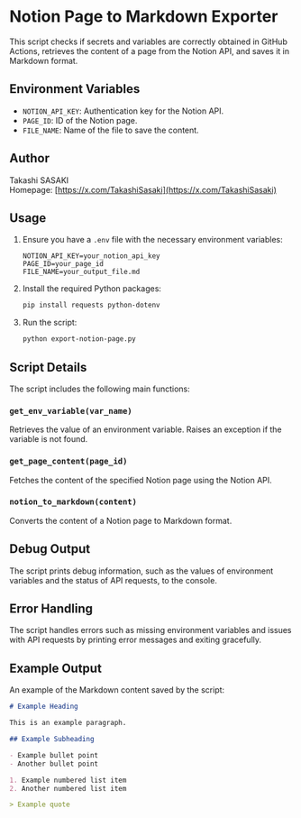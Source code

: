 # Notion Page to Markdown Exporter

This script checks if secrets and variables are correctly obtained in GitHub Actions, retrieves the content of a page from the Notion API, and saves it in Markdown format.

## Environment Variables

- `NOTION_API_KEY`: Authentication key for the Notion API.
- `PAGE_ID`: ID of the Notion page.
- `FILE_NAME`: Name of the file to save the content.

## Author

Takashi SASAKI  
Homepage: [https://x.com/TakashiSasaki](https://x.com/TakashiSasaki)

## Usage

1. Ensure you have a `.env` file with the necessary environment variables:

    ```plaintext
    NOTION_API_KEY=your_notion_api_key
    PAGE_ID=your_page_id
    FILE_NAME=your_output_file.md
    ```

2. Install the required Python packages:

    ```sh
    pip install requests python-dotenv
    ```

3. Run the script:

    ```sh
    python export-notion-page.py
    ```

## Script Details

The script includes the following main functions:

### `get_env_variable(var_name)`

Retrieves the value of an environment variable. Raises an exception if the variable is not found.

### `get_page_content(page_id)`

Fetches the content of the specified Notion page using the Notion API.

### `notion_to_markdown(content)`

Converts the content of a Notion page to Markdown format.

## Debug Output

The script prints debug information, such as the values of environment variables and the status of API requests, to the console.

## Error Handling

The script handles errors such as missing environment variables and issues with API requests by printing error messages and exiting gracefully.

## Example Output

An example of the Markdown content saved by the script:

```markdown
# Example Heading

This is an example paragraph.

## Example Subheading

- Example bullet point
- Another bullet point

1. Example numbered list item
2. Another numbered list item

> Example quote
